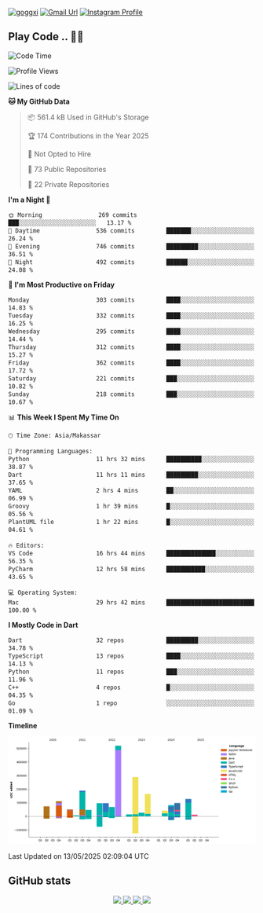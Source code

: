[![goggxi](https://img.shields.io/badge/Portofolio-Goggxi-orange)](https://goggxi.github.io)
[![Gmail Url](https://img.shields.io/twitter/url?label=Goggxi@gmail.com&logo=gmail&style=social&url=http%3A%2F%2Fmailto%3Acontact.Goggxi@gmail.com)](mailto:Goggxi@gmail.com) [![Instagram Profile](https://img.shields.io/twitter/url?label=moh_rifkan&logo=instagram&style=social&url=https://www.instagram.com/moh_rifkan/)](https://www.instagram.com/moh_rifkan/)

## Play Code .. 💬🚀

<!-- [![Moh Rifkan GitHub stats](https://github-readme-stats.vercel.app/api?username=goggxi&count_private=true&show_icons=true&theme=dracula&custom_title=Goggxi%20Statistic%20🚀)](https://github.com/goggxi/goggxi)

[![Top Langs](https://github-readme-stats.vercel.app/api/top-langs/?username=goggxi&langs_count=8&layout=compact&show_icons=true&theme=dracula)](https://github.com/goggxi/goggxi) -->

<!--START_SECTION:waka-->
![Code Time](http://img.shields.io/badge/Code%20Time-4%2C283%20hrs%2044%20mins-blue)

![Profile Views](http://img.shields.io/badge/Profile%20Views-10-blue)

![Lines of code](https://img.shields.io/badge/From%20Hello%20World%20I%27ve%20Written-2.1%20million%20lines%20of%20code-blue)

**🐱 My GitHub Data** 

> 📦 561.4 kB Used in GitHub's Storage 
 > 
> 🏆 174 Contributions in the Year 2025
 > 
> 🚫 Not Opted to Hire
 > 
> 📜 73 Public Repositories 
 > 
> 🔑 22 Private Repositories 
 > 
**I'm a Night 🦉** 

```text
🌞 Morning                269 commits         ███░░░░░░░░░░░░░░░░░░░░░░   13.17 % 
🌆 Daytime                536 commits         ███████░░░░░░░░░░░░░░░░░░   26.24 % 
🌃 Evening                746 commits         █████████░░░░░░░░░░░░░░░░   36.51 % 
🌙 Night                  492 commits         ██████░░░░░░░░░░░░░░░░░░░   24.08 % 
```
📅 **I'm Most Productive on Friday** 

```text
Monday                   303 commits         ████░░░░░░░░░░░░░░░░░░░░░   14.83 % 
Tuesday                  332 commits         ████░░░░░░░░░░░░░░░░░░░░░   16.25 % 
Wednesday                295 commits         ████░░░░░░░░░░░░░░░░░░░░░   14.44 % 
Thursday                 312 commits         ████░░░░░░░░░░░░░░░░░░░░░   15.27 % 
Friday                   362 commits         ████░░░░░░░░░░░░░░░░░░░░░   17.72 % 
Saturday                 221 commits         ███░░░░░░░░░░░░░░░░░░░░░░   10.82 % 
Sunday                   218 commits         ███░░░░░░░░░░░░░░░░░░░░░░   10.67 % 
```


📊 **This Week I Spent My Time On** 

```text
🕑︎ Time Zone: Asia/Makassar

💬 Programming Languages: 
Python                   11 hrs 32 mins      ██████████░░░░░░░░░░░░░░░   38.87 % 
Dart                     11 hrs 11 mins      █████████░░░░░░░░░░░░░░░░   37.65 % 
YAML                     2 hrs 4 mins        ██░░░░░░░░░░░░░░░░░░░░░░░   06.99 % 
Groovy                   1 hr 39 mins        █░░░░░░░░░░░░░░░░░░░░░░░░   05.56 % 
PlantUML file            1 hr 22 mins        █░░░░░░░░░░░░░░░░░░░░░░░░   04.61 % 

🔥 Editors: 
VS Code                  16 hrs 44 mins      ██████████████░░░░░░░░░░░   56.35 % 
PyCharm                  12 hrs 58 mins      ███████████░░░░░░░░░░░░░░   43.65 % 

💻 Operating System: 
Mac                      29 hrs 42 mins      █████████████████████████   100.00 % 
```

**I Mostly Code in Dart** 

```text
Dart                     32 repos            █████████░░░░░░░░░░░░░░░░   34.78 % 
TypeScript               13 repos            ████░░░░░░░░░░░░░░░░░░░░░   14.13 % 
Python                   11 repos            ███░░░░░░░░░░░░░░░░░░░░░░   11.96 % 
C++                      4 repos             █░░░░░░░░░░░░░░░░░░░░░░░░   04.35 % 
Go                       1 repo              ░░░░░░░░░░░░░░░░░░░░░░░░░   01.09 % 
```



**Timeline**

![Lines of Code chart](https://raw.githubusercontent.com/Goggxi/Goggxi/main/assets/bar_graph.png)


 Last Updated on 13/05/2025 02:09:04 UTC
<!--END_SECTION:waka-->

## GitHub stats

<p align="center">
  <a href="https://github.com/goggxi">
    <img src="http://github-profile-summary-cards.vercel.app/api/cards/profile-details?username=goggxi&theme=transparent" />
  </a>
  <a href="https://github.com/goggxi">
    <img src="https://github-readme-streak-stats.herokuapp.com/?user=goggxi&hide_border=true&card_width=338&theme=transparent" />
  </a>
  <a href="https://github.com/goggxi">
    <img src="http://github-profile-summary-cards.vercel.app/api/cards/stats?username=goggxi&theme=transparent" />
  </a>
  <a href="https://github.com/goggxi">
    <img src="https://github-readme-stats.vercel.app/api/top-langs/?username=goggxi&langs_count=10&exclude_repo=&hide=c,makefile,html,css,sass,nix,nunjucks,tsql,dockerfile,shell&card_width=699&hide_border=true&theme=transparent" />
  </a>
  <!-- <br/>
  <a href="https://github.com/goggxi">
    <img src="https://komarev.com/ghpvc/?username=goggxi&color=blue&style=flat" />
  </a> -->
</p>
